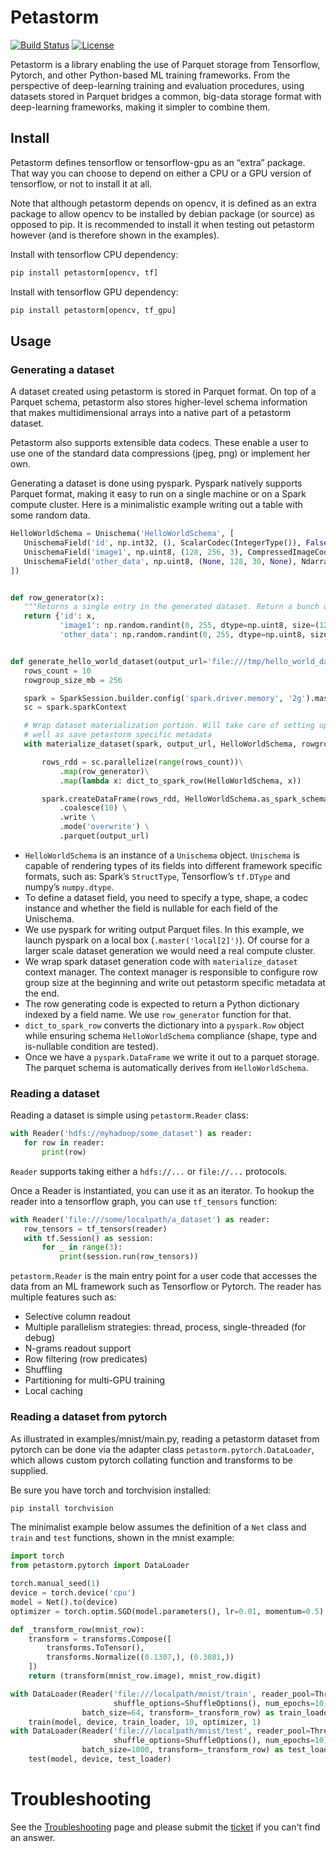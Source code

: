 # Petastorm

[![Build Status](https://travis-ci.com/uber/petastorm.svg?branch=master)](https://travis-ci.com/uber/petastorm) [![License](https://img.shields.io/badge/License-Apache%202.0-blue.svg)](LICENSE)

Petastorm is a library enabling the use of Parquet storage from Tensorflow, Pytorch, and other Python-based ML training frameworks.
From the perspective of deep-learning training and evaluation procedures, using datasets stored in Parquet bridges a common, big-data storage format with deep-learning frameworks, making it simpler to combine them.


## Install
Petastorm defines tensorflow or tensorflow-gpu as an “extra” package. That way you can choose to depend on either a CPU or a GPU version of tensorflow, or not to install it at all.

Note that although petastorm depends on opencv, it is defined as an extra package to allow opencv
to be installed by debian package (or source) as opposed to pip. It is recommended to install it when
testing out petastorm however (and is therefore shown in the examples).  

Install with tensorflow CPU dependency:
```bash
pip install petastorm[opencv, tf]
```

Install with tensorflow GPU dependency:
```bash
pip install petastorm[opencv, tf_gpu]
```

## Usage
### Generating a dataset
A dataset created using petastorm is stored in Parquet format.
On top of a Parquet schema, petastorm also stores higher-level schema information that makes multidimensional arrays into a native part of a petastorm dataset. 

Petastorm also supports extensible data codecs. These enable a user to use one of the standard data compressions (jpeg, png) or implement her own.

Generating a dataset is done using pyspark.
Pyspark natively supports Parquet format, making it easy to run on a single machine or on a Spark compute cluster.
Here is a minimalistic example writing out a table with some random data.


```python
HelloWorldSchema = Unischema('HelloWorldSchema', [
   UnischemaField('id', np.int32, (), ScalarCodec(IntegerType()), False),
   UnischemaField('image1', np.uint8, (128, 256, 3), CompressedImageCodec('png'), False),
   UnischemaField('other_data', np.uint8, (None, 128, 30, None), NdarrayCodec(), False),
])


def row_generator(x):
   """Returns a single entry in the generated dataset. Return a bunch of random values as an example."""
   return {'id': x,
           'image1': np.random.randint(0, 255, dtype=np.uint8, size=(128, 256, 3)),
           'other_data': np.random.randint(0, 255, dtype=np.uint8, size=(4, 128, 30, 3))}


def generate_hello_world_dataset(output_url='file:///tmp/hello_world_dataset'):
   rows_count = 10
   rowgroup_size_mb = 256

   spark = SparkSession.builder.config('spark.driver.memory', '2g').master('local[2]').getOrCreate()
   sc = spark.sparkContext

   # Wrap dataset materialization portion. Will take care of setting up spark environment variables as
   # well as save petastorm specific metadata
   with materialize_dataset(spark, output_url, HelloWorldSchema, rowgroup_size_mb):

       rows_rdd = sc.parallelize(range(rows_count))\
           .map(row_generator)\
           .map(lambda x: dict_to_spark_row(HelloWorldSchema, x))

       spark.createDataFrame(rows_rdd, HelloWorldSchema.as_spark_schema()) \
           .coalesce(10) \
           .write \
           .mode('overwrite') \
           .parquet(output_url)

```

- `HelloWorldSchema` is an instance of a `Unischema` object. `Unischema` is capable of rendering types of its fields into different framework specific formats, such as: Spark’s `StructType`, Tensorflow’s `tf.DType` and numpy’s `numpy.dtype`.
- To define a dataset field, you need to specify a type, shape, a codec instance and whether the field is nullable for each field of the Unischema.
- We use pyspark for writing output Parquet files. In this example, we launch pyspark on a local box (`.master('local[2]')`). Of course for a larger scale dataset generation we would need a real compute cluster.
- We wrap spark dataset generation code with `materialize_dataset` context manager. The context manager is responsible to configure row group size at the beginning and write out petastorm specific metadata at the end.
- The row generating code is expected to return a Python dictionary indexed by a field name. We use `row_generator` function for that. 
- `dict_to_spark_row` converts the dictionary into a `pyspark.Row` object while ensuring schema `HelloWorldSchema` compliance (shape, type and is-nullable condition are tested).
- Once we have a `pyspark.DataFrame` we write it out to a parquet storage. The parquet schema is automatically derives from `HelloWorldSchema`.

### Reading a dataset
Reading a dataset is simple using `petastorm.Reader` class:

```python
with Reader('hdfs://myhadoop/some_dataset') as reader:
   for row in reader:
       print(row)
```
`Reader` supports taking either a `hdfs://...` or `file://...` protocols.

Once a Reader is instantiated, you can use it as an iterator.
To hookup the reader into a tensorflow graph, you can use `tf_tensors` function:

```python
with Reader('file:///some/localpath/a_dataset') as reader:
   row_tensors = tf_tensors(reader)
   with tf.Session() as session:
       for _ in range(3):
           print(session.run(row_tensors))
```

`petastorm.Reader` is the main entry point for a user code that accesses the data from an ML framework such as Tensorflow or Pytorch. The reader has multiple features such as:
- Selective column readout
- Multiple parallelism strategies: thread, process, single-threaded (for debug)
- N-grams readout support
- Row filtering (row predicates)
- Shuffling
- Partitioning for multi-GPU training
- Local caching

### Reading a dataset from pytorch
As illustrated in examples/mnist/main.py, reading a petastorm dataset from pytorch can be done via the adapter class `petastorm.pytorch.DataLoader`,
which allows custom pytorch collating function and transforms to be supplied.

Be sure you have torch and torchvision installed:

```bash
pip install torchvision
```

The minimalist example below assumes the definition of a `Net` class and `train` and `test` functions, shown in the mnist example:

```python
import torch
from petastorm.pytorch import DataLoader

torch.manual_seed(1)
device = torch.device('cpu')
model = Net().to(device)
optimizer = torch.optim.SGD(model.parameters(), lr=0.01, momentum=0.5)

def _transform_row(mnist_row):
    transform = transforms.Compose([
        transforms.ToTensor(),
        transforms.Normalize((0.1307,), (0.3081,))
    ])
    return (transform(mnist_row.image), mnist_row.digit)

with DataLoader(Reader('file:///localpath/mnist/train', reader_pool=ThreadPool(1),
                       shuffle_options=ShuffleOptions(), num_epochs=10),
                batch_size=64, transform=_transform_row) as train_loader:
    train(model, device, train_loader, 10, optimizer, 1)
with DataLoader(Reader('file:///localpath/mnist/test', reader_pool=ThreadPool(1),
                       shuffle_options=ShuffleOptions(), num_epochs=10),
                batch_size=1000, transform=_transform_row) as test_loader:
    test(model, device, test_loader)
```


# Troubleshooting
See the [Troubleshooting](docs/troubleshooting.md) page and please submit the [ticket](https://github.com/uber/petastorm/issues/new)
if you can't find an answer.
